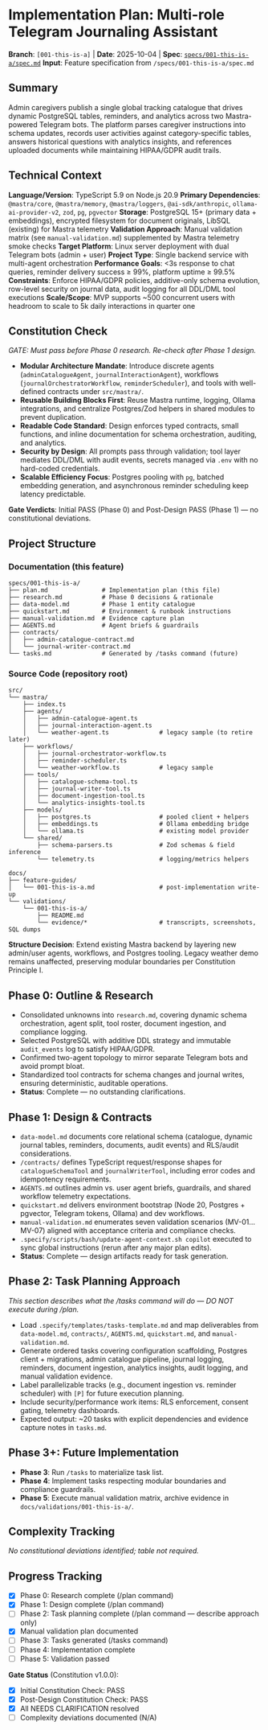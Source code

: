 # Implementation Plan: Multi-role Telegram Journaling Assistant

**Branch**: `[001-this-is-a]` | **Date**: 2025-10-04 | **Spec**: [`specs/001-this-is-a/spec.md`](../001-this-is-a/spec.md)
**Input**: Feature specification from `/specs/001-this-is-a/spec.md`

## Summary

Admin caregivers publish a single global tracking catalogue that drives dynamic PostgreSQL tables, reminders, and analytics across two Mastra-powered Telegram bots. The platform parses caregiver instructions into schema updates, records user activities against category-specific tables, answers historical questions with analytics insights, and references uploaded documents while maintaining HIPAA/GDPR audit trails.

## Technical Context

**Language/Version**: TypeScript 5.9 on Node.js 20.9
**Primary Dependencies**: `@mastra/core`, `@mastra/memory`, `@mastra/loggers`, `@ai-sdk/anthropic`, `ollama-ai-provider-v2`, `zod`, `pg`, `pgvector`
**Storage**: PostgreSQL 15+ (primary data + embeddings), encrypted filesystem for document originals, LibSQL (existing) for Mastra telemetry
**Validation Approach**: Manual validation matrix (see `manual-validation.md`) supplemented by Mastra telemetry smoke checks
**Target Platform**: Linux server deployment with dual Telegram bots (admin + user)
**Project Type**: Single backend service with multi-agent orchestration
**Performance Goals**: <3s response to chat queries, reminder delivery success ≥ 99%, platform uptime ≥ 99.5%
**Constraints**: Enforce HIPAA/GDPR policies, additive-only schema evolution, row-level security on journal data, audit logging for all DDL/DML tool executions
**Scale/Scope**: MVP supports ~500 concurrent users with headroom to scale to 5k daily interactions in quarter one

## Constitution Check

_GATE: Must pass before Phase 0 research. Re-check after Phase 1 design._

- **Modular Architecture Mandate**: Introduce discrete agents (`adminCatalogueAgent`, `journalInteractionAgent`), workflows (`journalOrchestratorWorkflow`, `reminderScheduler`), and tools with well-defined contracts under `src/mastra/`.
- **Reusable Building Blocks First**: Reuse Mastra runtime, logging, Ollama integrations, and centralize Postgres/Zod helpers in shared modules to prevent duplication.
- **Readable Code Standard**: Design enforces typed contracts, small functions, and inline documentation for schema orchestration, auditing, and analytics.
- **Security by Design**: All prompts pass through validation; tool layer mediates DDL/DML with audit events, secrets managed via `.env` with no hard-coded credentials.
- **Scalable Efficiency Focus**: Postgres pooling with `pg`, batched embedding generation, and asynchronous reminder scheduling keep latency predictable.

**Gate Verdicts**: Initial PASS (Phase 0) and Post-Design PASS (Phase 1) — no constitutional deviations.

## Project Structure

### Documentation (this feature)

```
specs/001-this-is-a/
├── plan.md               # Implementation plan (this file)
├── research.md           # Phase 0 decisions & rationale
├── data-model.md         # Phase 1 entity catalogue
├── quickstart.md         # Environment & runbook instructions
├── manual-validation.md  # Evidence capture plan
├── AGENTS.md             # Agent briefs & guardrails
├── contracts/
│   ├── admin-catalogue-contract.md
│   └── journal-writer-contract.md
└── tasks.md              # Generated by /tasks command (future)
```

### Source Code (repository root)

```
src/
└── mastra/
    ├── index.ts
    ├── agents/
    │   ├── admin-catalogue-agent.ts
    │   ├── journal-interaction-agent.ts
    │   └── weather-agent.ts              # legacy sample (to retire later)
    ├── workflows/
    │   ├── journal-orchestrator-workflow.ts
    │   ├── reminder-scheduler.ts
    │   └── weather-workflow.ts           # legacy sample
    ├── tools/
    │   ├── catalogue-schema-tool.ts
    │   ├── journal-writer-tool.ts
    │   ├── document-ingestion-tool.ts
    │   └── analytics-insights-tool.ts
    ├── models/
    │   ├── postgres.ts                   # pooled client + helpers
    │   ├── embeddings.ts                 # Ollama embedding bridge
    │   └── ollama.ts                     # existing model provider
    └── shared/
        ├── schema-parsers.ts             # Zod schemas & field inference
        └── telemetry.ts                  # logging/metrics helpers

docs/
├── feature-guides/
│   └── 001-this-is-a.md                  # post-implementation write-up
└── validations/
    └── 001-this-is-a/
        ├── README.md
        └── evidence/*                    # transcripts, screenshots, SQL dumps
```

**Structure Decision**: Extend existing Mastra backend by layering new admin/user agents, workflows, and Postgres tooling. Legacy weather demo remains unaffected, preserving modular boundaries per Constitution Principle I.

## Phase 0: Outline & Research

- Consolidated unknowns into `research.md`, covering dynamic schema orchestration, agent split, tool roster, document ingestion, and compliance logging.
- Selected PostgreSQL with additive DDL strategy and immutable `audit_events` log to satisfy HIPAA/GDPR.
- Confirmed two-agent topology to mirror separate Telegram bots and avoid prompt bloat.
- Standardized tool contracts for schema changes and journal writes, ensuring deterministic, auditable operations.
- **Status**: Complete — no outstanding clarifications.

## Phase 1: Design & Contracts

- `data-model.md` documents core relational schema (catalogue, dynamic journal tables, reminders, documents, audit events) and RLS/audit considerations.
- `/contracts/` defines TypeScript request/response shapes for `catalogueSchemaTool` and `journalWriterTool`, including error codes and idempotency requirements.
- `AGENTS.md` outlines admin vs. user agent briefs, guardrails, and shared workflow telemetry expectations.
- `quickstart.md` delivers environment bootstrap (Node 20, Postgres + pgvector, Telegram tokens, Ollama) and dev workflows.
- `manual-validation.md` enumerates seven validation scenarios (MV-01…MV-07) aligned with acceptance criteria and compliance checks.
- `.specify/scripts/bash/update-agent-context.sh copilot` executed to sync global instructions (rerun after any major plan edits).
- **Status**: Complete — design artifacts ready for task generation.

## Phase 2: Task Planning Approach

_This section describes what the /tasks command will do — DO NOT execute during /plan._

- Load `.specify/templates/tasks-template.md` and map deliverables from `data-model.md`, `contracts/`, `AGENTS.md`, `quickstart.md`, and `manual-validation.md`.
- Generate ordered tasks covering configuration scaffolding, Postgres client + migrations, admin catalogue pipeline, journal logging, reminders, document ingestion, analytics insights, audit logging, and manual validation evidence.
- Label parallelizable tracks (e.g., document ingestion vs. reminder scheduler) with `[P]` for future execution planning.
- Include security/performance work items: RLS enforcement, consent gating, telemetry dashboards.
- Expected output: ~20 tasks with explicit dependencies and evidence capture notes in `tasks.md`.

## Phase 3+: Future Implementation

- **Phase 3**: Run `/tasks` to materialize task list.
- **Phase 4**: Implement tasks respecting modular boundaries and compliance guardrails.
- **Phase 5**: Execute manual validation matrix, archive evidence in `docs/validations/001-this-is-a/`.

## Complexity Tracking

_No constitutional deviations identified; table not required._

## Progress Tracking

- [x] Phase 0: Research complete (/plan command)
- [x] Phase 1: Design complete (/plan command)
- [ ] Phase 2: Task planning complete (/plan command — describe approach only)
- [x] Manual validation plan documented
- [ ] Phase 3: Tasks generated (/tasks command)
- [ ] Phase 4: Implementation complete
- [ ] Phase 5: Validation passed

**Gate Status** (Constitution v1.0.0):

- [x] Initial Constitution Check: PASS
- [x] Post-Design Constitution Check: PASS
- [x] All NEEDS CLARIFICATION resolved
- [ ] Complexity deviations documented (N/A)
